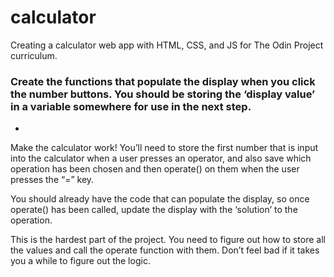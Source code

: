 # calculator
Creating a calculator web app with HTML, CSS, and JS for The Odin Project curriculum.


### Create the functions that populate the display when you click the number buttons. You should be storing the ‘display value’ in a variable somewhere for use in the next step.
- 


Make the calculator work! You’ll need to store the first number that is input into the calculator when a user presses an operator, and also save which operation has been chosen and then operate() on them when the user presses the “=” key. 

You should already have the code that can populate the display, so once operate() has been called, update the display with the ‘solution’ to the operation.

This is the hardest part of the project. You need to figure out how to store all the values and call the operate function with them. Don’t feel bad if it takes you a while to figure out the logic.